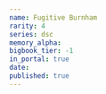 ```yaml
---
name: Fugitive Burnham
rarity: 4
series: dsc
memory_alpha:
bigbook_tier: -1
in_portal: true
date:
published: true
---
```



